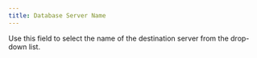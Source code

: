 ```yaml
---
title: Database Server Name
---
```



Use this field to select the name of the destination server from the  drop-down list.
